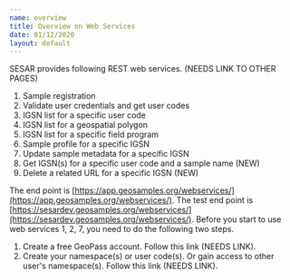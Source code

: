```yaml
---
name: overview
title: Overview on Web Services
date: 01/12/2020
layout: default
---
```



SESAR provides following REST web services. (NEEDS LINK TO OTHER PAGES)
1. Sample registration
2. Validate user credentials and get user codes
3. IGSN list for a specific user code
4. IGSN list for a geospatial polygon
5. IGSN list for a specific field program
6. Sample profile for a specific IGSN
7. Update sample metadata for a specific IGSN
8. Get IGSN(s) for a specific user code and a sample name (NEW)
9. Delete a related URL for a specific IGSN (NEW)  

The end point is [https://app.geosamples.org/webservices/](https://app.geosamples.org/webservices/). The test end point is [https://sesardev.geosamples.org/webservices/](https://sesardev.geosamples.org/webservices/). Before you start to use web services 1, 2, 7, you need to do the following two steps.
  
1. Create a free GeoPass account. Follow this link (NEEDS LINK).
2. Create your namespace(s) or user code(s). Or gain access to other user's namespace(s). Follow this link (NEEDS LINK).
